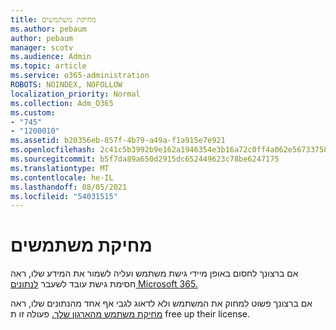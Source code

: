 ```yaml
---
title: מחיקת משתמשים
ms.author: pebaum
author: pebaum
manager: scotv
ms.audience: Admin
ms.topic: article
ms.service: o365-administration
ROBOTS: NOINDEX, NOFOLLOW
localization_priority: Normal
ms.collection: Adm_O365
ms.custom:
- "745"
- "1200010"
ms.assetid: b20356eb-857f-4b79-a49a-f1a915e7e921
ms.openlocfilehash: 2c41c5b3992b9e162a1946354e3b16a72c0ff4a062e56733758f5a888231b866
ms.sourcegitcommit: b5f7da89a650d2915dc652449623c78be6247175
ms.translationtype: MT
ms.contentlocale: he-IL
ms.lasthandoff: 08/05/2021
ms.locfileid: "54031515"
---
```

# <a name="deleting-users"></a>מחיקת משתמשים

אם ברצונך לחסום באופן מיידי גישת משתמש ועליה לשמור את המידע שלו, ראה חסימת גישת עובד לשעבר [לנתונים Microsoft 365.](https://docs.microsoft.com/microsoft-365/admin/add-users/remove-former-employee#block-a-former-employees-access-to-microsoft-365-data)
  
אם ברצונך פשוט למחוק את המשתמש ולא לדאוג לגבי אף אחד מהנתונים שלו, ראה [מחיקת משתמש מהארגון שלך.](https://docs.microsoft.com/microsoft-365/admin/add-users/delete-a-user) פעולה זו ת free up their license.
  